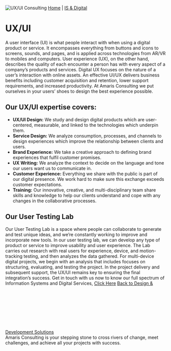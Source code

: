 ![UX/UI Consulting](https://amaris.com/wp-content/uploads/2020/07/UX-UI.png)
[Home](https://amaris.com) | [IS & Digital](https://amaris.com/business-line/is-and-digital/)
# UX/UI
A user interface (UI) is what people interact with when using a digital product or service. It encompasses everything from buttons and icons to screens, sounds, and pages, and is applied across technologies from AR/VR to mobiles and computers. User experience (UX), on the other hand, describes the quality of each encounter a person has with every aspect of a company’s products and services. Digital UX focuses on the nature of a user’s interaction with online assets.
An effective UI/UX delivers business benefits including customer acquisition and retention, lower support requirements, and increased productivity.
At Amaris Consulting we put ourselves in your users’ shoes to design the best experience possible.
## Our UX/UI expertise covers:
  * **UX/UI Design:** We study and design digital products which are user-centered, measurable, and linked to the technologies which underpin them.
  * **Service Design:** We analyze consumption, processes, and channels to design experiences which improve the relationship between clients and users.
  * **Brand Experience:** We take a creative approach to defining brand experiences that fulfil customer promises.
  * **UX Writing:** We analyze the context to decide on the language and tone our users want us to communicate in.
  * **Customer Experience:** Everything we share with the public is part of our digital presence. We work hard to make sure this exchange exceeds customer expectations.
  * **Training:** Our innovative, creative, and multi-disciplinary team share skills and knowledge to help our clients understand and cope with any changes in the collaborative processes.


## Our User Testing Lab
Our User Testing Lab is a space where people can collaborate to generate and test unique ideas, and we’re constantly working to improve and incorporate new tools. In our user testing lab, we can develop any type of product or service to improve usability and user experience. The Lab carries out research with real users for experience, device, and motion-tracking testing, and then analyzes the data gathered.
For multi-device digital projects, we begin with an analysis that includes focuses on structuring, evaluating, and testing the project. In the project delivery and subsequent support, the UX/UI remains key to ensuring the final integration’s success.
Get in touch with us now to know our full spectrum of Information Systems and Digital Services, [Click Here](https://amaris.com/contact-us/)
[Back to Design & Development Solutions](https://amaris.com/business-line/is-and-digital/design-development/)
![Amaris Logo](data:image/svg+xml,%3Csvg%20xmlns='http://www.w3.org/2000/svg'%20viewBox='0%200%200%200'%3E%3C/svg%3E)
Amaris Consulting is your stepping stone to cross rivers of change, meet challenges, and achieve all your projects with success.
